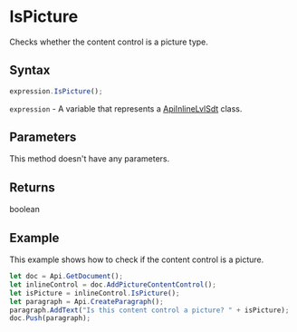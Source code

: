 # IsPicture

Checks whether the content control is a picture type.

## Syntax

```javascript
expression.IsPicture();
```

`expression` - A variable that represents a [ApiInlineLvlSdt](../ApiInlineLvlSdt.md) class.

## Parameters

This method doesn't have any parameters.

## Returns

boolean

## Example

This example shows how to check if the content control is a picture.

```javascript editor-docx
let doc = Api.GetDocument();
let inlineControl = doc.AddPictureContentControl();
let isPicture = inlineControl.IsPicture();
let paragraph = Api.CreateParagraph();
paragraph.AddText("Is this content control a picture? " + isPicture);
doc.Push(paragraph);
```